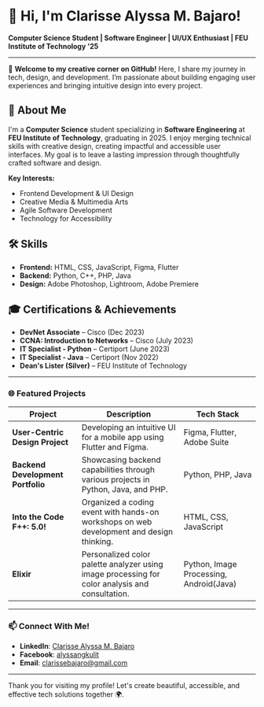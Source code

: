 # 👋 Hi, I'm Clarisse Alyssa M. Bajaro!
**Computer Science Student | Software Engineer | UI/UX Enthusiast | FEU Institute of Technology '25**

---

🌟 **Welcome to my creative corner on GitHub!** Here, I share my journey in tech, design, and development. I’m passionate about building engaging user experiences and bringing intuitive design into every project.

## 🚀 About Me
I'm a **Computer Science** student specializing in **Software Engineering** at **FEU Institute of Technology**, graduating in 2025. I enjoy merging technical skills with creative design, creating impactful and accessible user interfaces. My goal is to leave a lasting impression through thoughtfully crafted software and design.

**Key Interests:**  
- Frontend Development & UI Design
- Creative Media & Multimedia Arts
- Agile Software Development
- Technology for Accessibility

## 🛠 Skills
- **Frontend:** HTML, CSS, JavaScript, Figma, Flutter
- **Backend:** Python, C++, PHP, Java
- **Design:** Adobe Photoshop, Lightroom, Adobe Premiere

## 🎓 Certifications & Achievements
- **DevNet Associate** – Cisco (Dec 2023)
- **CCNA: Introduction to Networks** – Cisco (July 2023)
- **IT Specialist - Python** – Certiport (June 2023)
- **IT Specialist - Java** – Certiport (Nov 2022)
- **Dean's Lister (Silver)** – FEU Institute of Technology

---

### 🌐 Featured Projects
| Project                         | Description                                                                                     | Tech Stack                    |
|---------------------------------|-------------------------------------------------------------------------------------------------|--------------------------------|
| **User-Centric Design Project** | Developing an intuitive UI for a mobile app using Flutter and Figma.                           | Figma, Flutter, Adobe Suite    |
| **Backend Development Portfolio** | Showcasing backend capabilities through various projects in Python, Java, and PHP.              | Python, PHP, Java             |
| **Into the Code F++: 5.0!**    | Organized a coding event with hands-on workshops on web development and design thinking.        | HTML, CSS, JavaScript         |
| **Elixir**    | Personalized color palette analyzer using image processing for color analysis and consultation.        | Python, Image Processing, Android(Java)         |

---

### 📫 Connect With Me!
- **LinkedIn**: [Clarisse Alyssa M. Bajaro](https://www.linkedin.com/in/clarisse-bajaro-07aa422b2)
- **Facebook**: [alyssangkulit](https://www.facebook.com/alyssangkulit)
- **Email**: [clarissebajaro@gmail.com](mailto:clarissebajaro@gmail.com)

---

Thank you for visiting my profile! Let's create beautiful, accessible, and effective tech solutions together 🌍.
